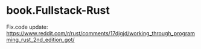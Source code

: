 # book.Fullstack-Rust
Fix.code update: https://www.reddit.com/r/rust/comments/17djgjd/working_through_programming_rust_2nd_edition_got/
